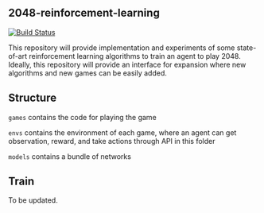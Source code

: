 ## 2048-reinforcement-learning

[
![Build Status](https://travis-ci.org/Kytabyte/2048-reinforcement-learning.svg?branch=master)](https://travis-ci.org/Kytabyte/2048-reinforcement-learning)

 

This repository will provide implementation and experiments of some state-of-art reinforcement learning algorithms to train an agent to play 2048. Ideally, this repository will provide an interface for expansion where new algorithms and new games can be easily added. 



## Structure

`games` contains the code for playing the game

`envs` contains the environment of each game, where an agent can get observation, reward, and take actions through API in this folder

`models` contains a bundle of networks



## Train

 To be updated.

